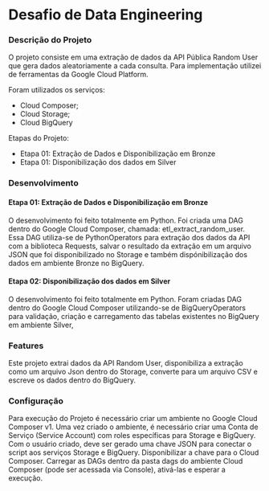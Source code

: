 # **Desafio de Data Engineering**

### **Descrição do Projeto**
O projeto consiste em uma extração de dados da API Pública Random User que gera dados aleatoriamente a cada consulta.
Para implementação utilizei de ferramentas da Google Cloud Platform.

Foram utilizados os serviços:
* Cloud Composer;
* Cloud Storage;
* Cloud BigQuery

Etapas do Projeto:
* Etapa 01: Extração de Dados e Disponibilização em Bronze
* Etapa 01: Disponibilização dos dados em Silver

### **Desenvolvimento**

#### **Etapa 01: Extração de Dados e Disponibilização em Bronze**
O desenvolvimento foi feito totalmente em Python. Foi criada uma DAG dentro do Google Cloud Composer, chamada: etl_extract_random_user.
Essa DAG utiliza-se de PythonOperators para extração dos dados da API com a biblioteca Requests, salvar o resultado da extração em um arquivo JSON que foi disponibilizado no Storage e também dispónibilização dos dados em ambiente Bronze no BigQuery.

#### **Etapa 02: Disponibilização dos dados em Silver**
O desenvolvimento foi feito totalmente em Python. Foram criadas DAG dentro do Google Cloud Composer utilizando-se de BigQueryOperators para validação, criação e carregamento das tabelas existentes no BigQuery em ambiente Silver, 

### **Features**
Este projeto extrai dados da API Random User, disponibiliza a extração como um arquivo Json dentro do Storage, converte para um arquivo CSV e escreve os dados dentro do BigQuery. 

### **Configuração**
Para execução do Projeto é necessário criar um ambiente no Google Cloud Composer v1. 
Uma vez criado o ambiente, é necessário criar uma Conta de Serviço (Service Account) com roles específicas para Storage e BigQuery.
Com o usuário criado, deve ser gerado uma chave JSON para conectar o script aos serviços Storage e BigQuery.
Disponibilizar a chave para o Cloud Composer.
Carregar as DAGs dentro da pasta dags do ambiente Cloud Composer (pode ser acessada via Console), ativá-las e esperar a execução.
